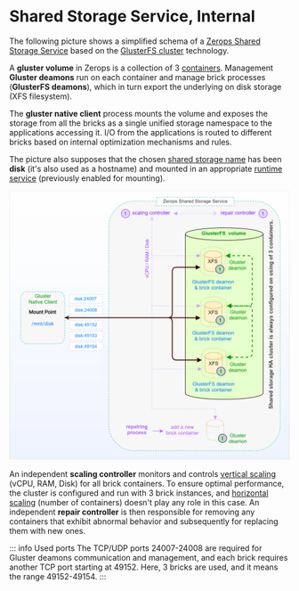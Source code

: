 # Shared Storage Service, Internal

The following picture shows a simplified schema of a [Zerops Shared Storage Service](/documentation/services/storage/shared.html) based on the [GlusterFS cluster](https://docs.gluster.org/en/latest/Quick-Start-Guide/Architecture) technology.

A **gluster volume** in Zerops is a collection of 3 [containers](https://linuxcontainers.org/#LXD). Management **Gluster deamons** run on each container and manage brick processes (**GlusterFS deamons**), which in turn export the underlying on disk storage (XFS filesystem).

The **gluster native client** process mounts the volume and exposes the storage from all the bricks as a single unified storage namespace to the applications accessing it. I/O from the applications is routed to different bricks based on internal optimization mechanisms and rules.

The picture also supposes that the chosen [shared storage name](/documentation/services/storage/shared.html#shared-storage-name) has been **disk** (it's also used as a hostname) and mounted in an appropriate [runtime service](/documentation/services/storage/shared.html#storage-mounting) (previously enabled for mounting).

![Zerops Shared Storage Service](./images/Zerops-GlusterFS-Service-Detail.png "Zerops Shared Storage Service")

An independent **scaling controller** monitors and controls [vertical scaling](/documentation/automatic-scaling/how-automatic-scaling-works.html#vertical-scaling) (vCPU, RAM, Disk) for all brick containers. To ensure optimal performance, the cluster is configured and run with 3 brick instances, and [horizontal scaling](/documentation/automatic-scaling/how-automatic-scaling-works.html#horizontal-scaling) (number of containers) doesn't play any role in this case. An independent **repair controller** is then responsible for removing any containers that exhibit abnormal behavior and subsequently for replacing them with new ones.

<!-- markdownlint-disable DOCSMD004 -->
::: info Used ports
The TCP/UDP ports 24007-24008 are required for Gluster deamons communication and management, and each brick requires another TCP port starting at 49152. Here, 3 bricks are used, and it means the range 49152-49154.
:::
<!-- markdownlint-enable DOCSMD004 -->
